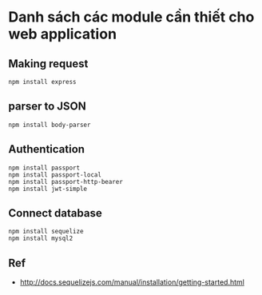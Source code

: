 # Danh sách các module cần thiết cho web application
## Making request
```
npm install express
```

## parser to JSON
```
npm install body-parser
```

## Authentication
```
npm install passport
npm install passport-local
npm install passport-http-bearer
npm install jwt-simple
```

## Connect database
```
npm install sequelize
npm install mysql2
```

## Ref
- http://docs.sequelizejs.com/manual/installation/getting-started.html